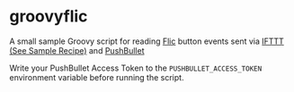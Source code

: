 # groovyflic
A small sample Groovy script for reading [Flic](https://flic.io/) button events sent via [IFTTT (See Sample Recipe)](https://ifttt.com/recipes/353796-flic-presses-via-pushbullet) and [PushBullet](https://www.pushbullet.com/)

Write your PushBullet Access Token to the `PUSHBULLET_ACCESS_TOKEN` environment variable before running the script.
